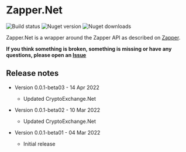 # Zapper.Net
![Build status](https://travis-ci.com/JKorf/Zapper.Net.svg?branch=master) ![Nuget version](https://img.shields.io/nuget/v/Zapper.net.svg)  ![Nuget downloads](https://img.shields.io/nuget/dt/Zapper.Net.svg)

Zapper.Net is a wrapper around the Zapper API as described on [Zapper](https://api.zapper.fi/api/static/index.html).

**If you think something is broken, something is missing or have any questions, please open an [Issue](https://github.com/JKorf/Zapper.Net/issues)**

## Release notes
* Version 0.0.1-beta03 - 14 Apr 2022
    * Updated CryptoExchange.Net

* Version 0.0.1-beta02 - 10 Mar 2022
    * Updated CryptoExchange.Net

* Version 0.0.1-beta01 - 04 Mar 2022
    * Initial release
